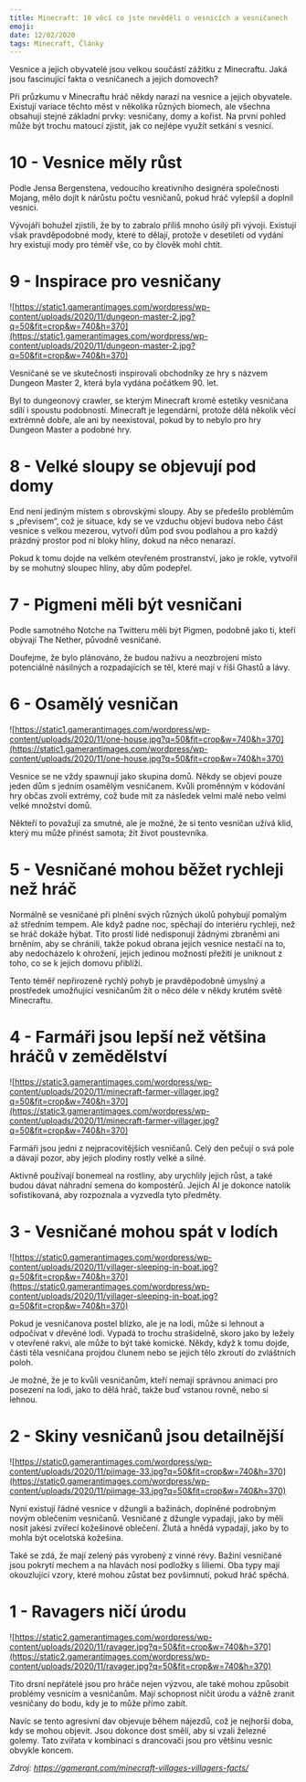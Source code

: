 ```yaml
---
title: Minecraft: 10 věcí co jste nevěděli o vesnicích a vesničanech
emoji: 
date: 12/02/2020
tags: Minecraft, Články
---
```


Vesnice a jejich obyvatelé jsou velkou součástí zážitku z Minecraftu. Jaká jsou fascinující fakta o vesničanech a jejich domovech?

Při průzkumu v Minecraftu hráč někdy narazí na vesnice a jejich obyvatele. Existují variace těchto měst v několika různých biomech, ale všechna obsahují stejné základní prvky: vesničany, domy a kořist. Na první pohled může být trochu matoucí zjistit, jak co nejlépe využít setkání s vesnicí.

# **10 - Vesnice měly růst**

Podle Jensa Bergenstena, vedoucího kreativního designéra společnosti Mojang, mělo dojít k nárůstu počtu vesničanů, pokud hráč vylepšil a doplnil vesnici.

Vývojáři bohužel zjistili, že by to zabralo příliš mnoho úsilý při vývoji. Existují však pravděpodobné mody, které to dělají, protože v desetiletí od vydání hry existují mody pro téměř vše, co by člověk mohl chtít.

# **9 - Inspirace pro vesničany**

![https://static1.gamerantimages.com/wordpress/wp-content/uploads/2020/11/dungeon-master-2.jpg?q=50&fit=crop&w=740&h=370](https://static1.gamerantimages.com/wordpress/wp-content/uploads/2020/11/dungeon-master-2.jpg?q=50&fit=crop&w=740&h=370)

Vesničané se ve skutečnosti inspirovali obchodníky ze hry s názvem Dungeon Master 2, která byla vydána počátkem 90. let.

Byl to dungeonový crawler, se kterým Minecraft kromě estetiky vesničana sdílí i spoustu podobností. Minecraft je legendární, protože dělá několik věcí extrémně dobře, ale ani by neexistoval, pokud by to nebylo pro hry Dungeon Master a podobné hry.

# **8 - Velké sloupy se objevují pod domy**

End není jediným místem s obrovskými sloupy. Aby se předešlo problémům s „převisem“, což je situace, kdy se ve vzduchu objeví budova nebo část vesnice s velkou mezerou, vytvoří dům pod svou podlahou a pro každý prázdný prostor pod ní bloky hlíny, dokud na něco nenarazí.

Pokud k tomu dojde na velkém otevřeném prostranství, jako je rokle, vytvořil by se mohutný sloupec hlíny, aby dům podepřel.

# **7 - Pigmeni měli být vesničani**

Podle samotného Notche na Twitteru měli být Pigmen, podobně jako ti, kteří obývají The Nether, původně vesničané.

Doufejme, že bylo plánováno, že budou naživu a neozbrojeni místo potenciálně násilných a rozpadajících se těl, které mají v říši Ghastů a lávy.

# **6 - Osamělý vesničan**

![https://static1.gamerantimages.com/wordpress/wp-content/uploads/2020/11/one-house.jpg?q=50&fit=crop&w=740&h=370](https://static1.gamerantimages.com/wordpress/wp-content/uploads/2020/11/one-house.jpg?q=50&fit=crop&w=740&h=370)

Vesnice se ne vždy spawnují jako skupina domů. Někdy se objeví pouze jeden dům s jedním osamělým vesničanem. Kvůli proměnným v kódování hry občas zvolí extrémy, což bude mít za následek velmi malé nebo velmi velké množství domů.

Někteří to považují za smutné, ale je možné, že si tento vesničan užívá klid, který mu může přinést samota; žít život poustevníka.

# **5 - Vesničané mohou běžet rychleji než hráč**

Normálně se vesničané při plnění svých různých úkolů pohybují pomalým až středním tempem. Ale když padne noc, spěchají do interiéru rychleji, než se hráč dokáže hýbat. Tito prostí lidé nedisponují žádnými zbraněmi ani brněním, aby se chránili, takže pokud obrana jejich vesnice nestačí na to, aby nedocházelo k ohrožení, jejich jedinou možností přežití je uniknout z toho, co se k jejich domovu přiblíží.

Tento téměř nepřirozeně rychlý pohyb je pravděpodobně úmyslný a prostředek umožňující vesničanům žít o něco déle v někdy krutém světě Minecraftu.

# **4 - Farmáři jsou lepší než většina hráčů v zemědělství**

![https://static3.gamerantimages.com/wordpress/wp-content/uploads/2020/11/minecraft-farmer-villager.jpg?q=50&fit=crop&w=740&h=370](https://static3.gamerantimages.com/wordpress/wp-content/uploads/2020/11/minecraft-farmer-villager.jpg?q=50&fit=crop&w=740&h=370)

Farmáři jsou jedni z nejpracovitějších vesničanů. Celý den pečují o svá pole a dávají pozor, aby jejich plodiny rostly velké a silné.

Aktivně používají bonemeal na rostliny, aby urychlily jejich růst, a také budou dávat náhradní semena do kompostérů. Jejich AI je dokonce natolik sofistikovaná, aby rozpoznala a vyzvedla tyto předměty.

# **3 - Vesničané mohou spát v lodích**

![https://static0.gamerantimages.com/wordpress/wp-content/uploads/2020/11/villager-sleeping-in-boat.jpg?q=50&fit=crop&w=740&h=370](https://static0.gamerantimages.com/wordpress/wp-content/uploads/2020/11/villager-sleeping-in-boat.jpg?q=50&fit=crop&w=740&h=370)

Pokud je vesničanova postel blízko, ale je na lodi, může si lehnout a odpočívat v dřevěné lodi. Vypadá to trochu strašidelně, skoro jako by ležely v otevřené rakvi, ale může to být také komické. Někdy, když k tomu dojde, části těla vesničana projdou člunem nebo se jejich tělo zkroutí do zvláštních poloh.

Je možné, že je to kvůli vesničanům, kteří nemají správnou animaci pro posezení na lodi, jako to dělá hráč, takže buď vstanou rovně, nebo si lehnou.

# **2 - Skiny vesničanů jsou detailnější**

![https://static0.gamerantimages.com/wordpress/wp-content/uploads/2020/11/pjimage-33.jpg?q=50&fit=crop&w=740&h=370](https://static0.gamerantimages.com/wordpress/wp-content/uploads/2020/11/pjimage-33.jpg?q=50&fit=crop&w=740&h=370)

Nyní existují řádné vesnice v džungli a bažinách, doplněné podrobným novým oblečením vesničanů. Vesničané z džungle vypadají, jako by měli nosit jakési zvířecí kožešinové oblečení. Žlutá a hnědá vypadají, jako by to mohla být ocelotská kožešina.

Také se zdá, že mají zelený pás vyrobený z vinné révy. Bažiní vesničané jsou pokrytí mechem a na hlavách nosí podložky s liliemi. Oba typy mají okouzlující vzory, které mohou zůstat bez povšimnutí, pokud hráč spěchá.

# **1 - Ravagers ničí úrodu**

![https://static2.gamerantimages.com/wordpress/wp-content/uploads/2020/11/ravager.jpg?q=50&fit=crop&w=740&h=370](https://static2.gamerantimages.com/wordpress/wp-content/uploads/2020/11/ravager.jpg?q=50&fit=crop&w=740&h=370)

Tito drsní nepřátelé jsou pro hráče nejen výzvou, ale také mohou způsobit problémy vesnicím a vesničanům. Mají schopnost ničit úrodu a vážně zranit vesničany do bodu, kdy je to může přímo zabít.

Navíc se tento agresivní dav objevuje během nájezdů, což je nejhorší doba, kdy se mohou objevit. Jsou dokonce dost smělí, aby si vzali železné golemy. Tato zvířata v kombinaci s drancovači jsou pro většinu vesnic obvykle koncem.

*Zdroj: https://gamerant.com/minecraft-villages-villagers-facts/*